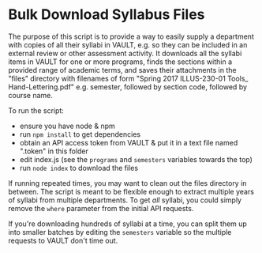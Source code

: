 # Bulk Download Syllabus Files

The purpose of this script is to provide a way to easily supply a department with copies of all their syllabi in VAULT, e.g. so they can be included in an external review or other assessment activity. It downloads all the syllabi items in VAULT for one or more programs, finds the sections within a provided range of academic terms, and saves their attachments in the "files" directory with filenames of form "Spring 2017 ILLUS-230-01 Tools_ Hand-Lettering.pdf" e.g. semester, followed by section code, followed by course name.

To run the script:

- ensure you have node & npm
- run `npm install` to get dependencies
- obtain an API access token from VAULT & put it in a text file named ".token" in this folder
- edit index.js (see the `programs` and `semesters` variables towards the top)
- run `node index` to download the files

If running repeated times, you may want to clean out the files directory in between. The script is meant to be flexible enough to extract multiple years of syllabi from multiple departments. To get _all_ syllabi, you could simply remove the `where` parameter from the initial API requests.

If you're downloading hundreds of syllabi at a time, you can split them up into smaller batches by editing the `semesters` variable so the multiple requests to VAULT don't time out.
